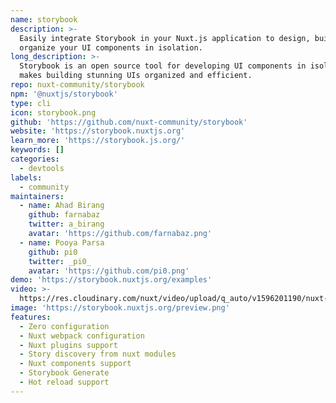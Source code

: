 ```yaml
---
name: storybook
description: >-
  Easily integrate Storybook in your Nuxt.js application to design, build, and
  organize your UI components in isolation.
long_description: >-
  Storybook is an open source tool for developing UI components in isolation. It
  makes building stunning UIs organized and efficient.
repo: nuxt-community/storybook
npm: '@nuxtjs/storybook'
type: cli
icon: storybook.png
github: 'https://github.com/nuxt-community/storybook'
website: 'https://storybook.nuxtjs.org'
learn_more: 'https://storybook.js.org/'
keywords: []
categories:
  - devtools
labels:
  - community
maintainers:
  - name: Ahad Birang
    github: farnabaz
    twitter: a_birang
    avatar: 'https://github.com/farnabaz.png'
  - name: Pooya Parsa
    github: pi0
    twitter: _pi0_
    avatar: 'https://github.com/pi0.png'
demo: 'https://storybook.nuxtjs.org/examples'
video: >-
  https://res.cloudinary.com/nuxt/video/upload/q_auto/v1596201190/nuxt-storybook_nn9hcf.webm
image: 'https://storybook.nuxtjs.org/preview.png'
features:
  - Zero configuration
  - Nuxt webpack configuration
  - Nuxt plugins support
  - Story discovery from nuxt modules
  - Nuxt components support
  - Storybook Generate
  - Hot reload support
---
```

